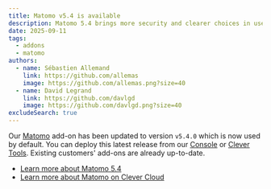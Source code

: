```yaml
---
title: Matomo v5.4 is available
description: Matomo 5.4 brings more security and clearer choices in user interface
date: 2025-09-11
tags:
  - addons
  - matomo
authors:
  - name: Sébastien Allemand
    link: https://github.com/allemas
    image: https://github.com/allemas.png?size=40
  - name: David Legrand
    link: https://github.com/davlgd
    image: https://github.com/davlgd.png?size=40
excludeSearch: true
---
```


Our [Matomo](https://matomo.org/) add-on has been updated to version `v5.4.0` which is now used by default. You can deploy this latest release from our [Console](https://console.clever-cloud.com) or [Clever Tools](/doc/cli/). Existing customers' add-ons are already up-to-date.

- [Learn more about Matomo 5.4](https://matomo.org/changelog/matomo-5-4-0/)
- [Learn more about Matomo on Clever Cloud](/doc/addons/matomo/)
